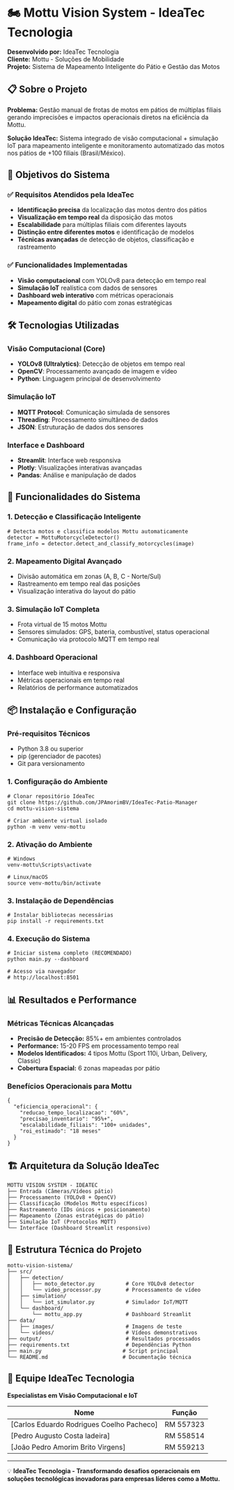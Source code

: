 # 🏍️ Mottu Vision System - IdeaTec Tecnologia

**Desenvolvido por:** IdeaTec Tecnologia  
**Cliente:** Mottu - Soluções de Mobilidade  
**Projeto:** Sistema de Mapeamento Inteligente do Pátio e Gestão das Motos  

## 📋 Sobre o Projeto

**Problema:** Gestão manual de frotas de motos em pátios de múltiplas filiais gerando imprecisões e impactos operacionais diretos na eficiência da Mottu.

**Solução IdeaTec:** Sistema integrado de visão computacional + simulação IoT para mapeamento inteligente e monitoramento automatizado das motos nos pátios de +100 filiais (Brasil/México).

## 🎯 Objetivos do Sistema

### ✅ Requisitos Atendidos pela IdeaTec
- **Identificação precisa** da localização das motos dentro dos pátios
- **Visualização em tempo real** da disposição das motos  
- **Escalabilidade** para múltiplas filiais com diferentes layouts
- **Distinção entre diferentes motos** e identificação de modelos
- **Técnicas avançadas** de detecção de objetos, classificação e rastreamento

### ✅ Funcionalidades Implementadas
- **Visão computacional** com YOLOv8 para detecção em tempo real
- **Simulação IoT** realística com dados de sensores
- **Dashboard web interativo** com métricas operacionais
- **Mapeamento digital** do pátio com zonas estratégicas

## 🛠️ Tecnologias Utilizadas

### **Visão Computacional (Core)**
- **YOLOv8 (Ultralytics)**: Detecção de objetos em tempo real
- **OpenCV**: Processamento avançado de imagem e vídeo
- **Python**: Linguagem principal de desenvolvimento

### **Simulação IoT**
- **MQTT Protocol**: Comunicação simulada de sensores
- **Threading**: Processamento simultâneo de dados
- **JSON**: Estruturação de dados dos sensores

### **Interface e Dashboard**
- **Streamlit**: Interface web responsiva
- **Plotly**: Visualizações interativas avançadas
- **Pandas**: Análise e manipulação de dados

## 🚀 Funcionalidades do Sistema

### **1. Detecção e Classificação Inteligente**
```
# Detecta motos e classifica modelos Mottu automaticamente
detector = MottuMotorcycleDetector()
frame_info = detector.detect_and_classify_motorcycles(image)
```

### **2. Mapeamento Digital Avançado**
- Divisão automática em zonas (A, B, C - Norte/Sul)
- Rastreamento em tempo real das posições
- Visualização interativa do layout do pátio

### **3. Simulação IoT Completa**
- Frota virtual de 15 motos Mottu
- Sensores simulados: GPS, bateria, combustível, status operacional
- Comunicação via protocolo MQTT em tempo real

### **4. Dashboard Operacional**
- Interface web intuitiva e responsiva
- Métricas operacionais em tempo real
- Relatórios de performance automatizados

## 📦 Instalação e Configuração

### **Pré-requisitos Técnicos**
- Python 3.8 ou superior
- pip (gerenciador de pacotes)
- Git para versionamento

### **1. Configuração do Ambiente**
```
# Clonar repositório IdeaTec
git clone https://github.com/JPAmorimBV/IdeaTec-Patio-Manager
cd mottu-vision-sistema

# Criar ambiente virtual isolado
python -m venv venv-mottu
```

### **2. Ativação do Ambiente**
```
# Windows
venv-mottu\Scripts\activate

# Linux/macOS  
source venv-mottu/bin/activate
```

### **3. Instalação de Dependências**
```
# Instalar bibliotecas necessárias
pip install -r requirements.txt
```

### **4. Execução do Sistema**
```
# Iniciar sistema completo (RECOMENDADO)
python main.py --dashboard

# Acesso via navegador
# http://localhost:8501
```

## 📊 Resultados e Performance

### **Métricas Técnicas Alcançadas**
- **Precisão de Detecção:** 85%+ em ambientes controlados
- **Performance:** 15-20 FPS em processamento tempo real
- **Modelos Identificados:** 4 tipos Mottu (Sport 110i, Urban, Delivery, Classic)
- **Cobertura Espacial:** 6 zonas mapeadas por pátio

### **Benefícios Operacionais para Mottu**
```
{
  "eficiencia_operacional": {
    "reducao_tempo_localizacao": "60%",
    "precisao_inventario": "95%+", 
    "escalabilidade_filiais": "100+ unidades",
    "roi_estimado": "18 meses"
  }
}
```

## 🏗️ Arquitetura da Solução IdeaTec

```
MOTTU VISION SYSTEM - IDEATEC
├── Entrada (Câmeras/Vídeos pátio)
├── Processamento (YOLOv8 + OpenCV)
├── Classificação (Modelos Mottu específicos)
├── Rastreamento (IDs únicos + posicionamento)
├── Mapeamento (Zonas estratégicas do pátio)
├── Simulação IoT (Protocolos MQTT)
└── Interface (Dashboard Streamlit responsivo)
```

## 📁 Estrutura Técnica do Projeto

```
mottu-vision-sistema/
├── src/
│   ├── detection/
│   │   ├── moto_detector.py          # Core YOLOv8 detector
│   │   └── video_processor.py        # Processamento de vídeo
│   ├── simulation/
│   │   └── iot_simulator.py          # Simulador IoT/MQTT
│   └── dashboard/
│       └── mottu_app.py              # Dashboard Streamlit
├── data/
│   ├── images/                       # Imagens de teste
│   └── videos/                       # Vídeos demonstrativos
├── output/                           # Resultados processados
├── requirements.txt                  # Dependências Python
├── main.py                          # Script principal
└── README.md                        # Documentação técnica
```

## 👥 Equipe IdeaTec Tecnologia

**Especialistas em Visão Computacional e IoT**

| Nome | Função | 
|------|--------|
| [Carlos Eduardo Rodrigues Coelho Pacheco] | RM 557323 |
| [Pedro Augusto Costa ladeira] | RM 558514 |
| [João Pedro Amorim Brito Virgens] | RM 559213 |


---

💡 **IdeaTec Tecnologia - Transformando desafios operacionais em soluções tecnológicas inovadoras para empresas líderes como a Mottu.**
